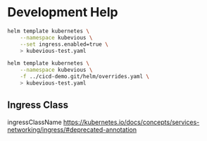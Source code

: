 # Development Help

```sh
helm template kubernetes \
    --namespace kubevious \
    --set ingress.enabled=true \
    > kubevious-test.yaml
```

```sh
helm template kubernetes \
    --namespace kubevious \
    -f ../cicd-demo.git/helm/overrides.yaml \
    > kubevious-test.yaml
```


## Ingress Class
ingressClassName
https://kubernetes.io/docs/concepts/services-networking/ingress/#deprecated-annotation